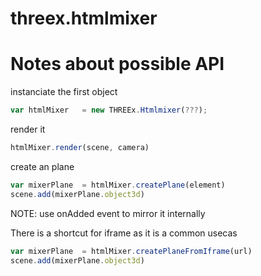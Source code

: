 threex.htmlmixer
================


Notes about possible API
========================

instanciate the first object

```javascript
var htmlMixer	= new THREEx.Htmlmixer(???);
```


render it

```javascript
htmlMixer.render(scene, camera)
```

create an plane

```javascript
var mixerPlane	= htmlMixer.createPlane(element)
scene.add(mixerPlane.object3d)
```

NOTE: use onAdded event to mirror it internally

There is a shortcut for iframe as it is a common usecas

```javascript
var mixerPlane	= htmlMixer.createPlaneFromIframe(url)
scene.add(mixerPlane.object3d)
```
